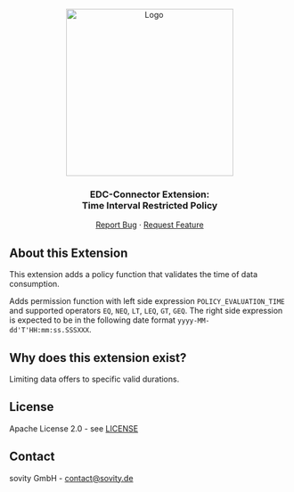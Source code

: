 <!-- PROJECT LOGO -->
<br />
<div align="center">
  <a href="https://github.com/sovity/edc-extensions">
    <img src="https://raw.githubusercontent.com/sovity/edc-ui/main/src/assets/images/sovity_logo.svg" alt="Logo" width="300">
  </a>

<h3 align="center">EDC-Connector Extension:<br />Time Interval Restricted Policy</h3>

  <p align="center">
    <a href="https://github.com/sovity/edc-extensions/issues/new?template=bug_report.md">Report Bug</a>
    ·
    <a href="https://github.com/sovity/edc-extensions/issues/new?template=feature_request.md">Request Feature</a>
  </p>
</div>

## About this Extension

This extension adds a policy function that validates the time of data consumption.

Adds permission function with left side expression `POLICY_EVALUATION_TIME` and supported
operators `EQ`, `NEQ`, `LT`, `LEQ`, `GT`, `GEQ`. The right side expression is expected to be in the following date
format `yyyy-MM-dd'T'HH:mm:ss.SSSXXX`.

## Why does this extension exist?

Limiting data offers to specific valid durations.

## License

Apache License 2.0 - see [LICENSE](../../../LICENSE)

## Contact

sovity GmbH - contact@sovity.de
